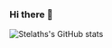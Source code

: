 ### Hi there 👋
![Stelaths's GitHub stats](https://github-readme-stats.vercel.app/api?username=Stelath&show_icons=true&theme=transparent)
